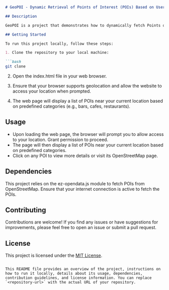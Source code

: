 ```markdown
# GeoPOI - Dynamic Retrieval of Points of Interest (POIs) Based on User Location

## Description

GeoPOI is a project that demonstrates how to dynamically fetch Points of Interest (POIs) from OpenStreetMap based on the user's current location. It utilizes the openstreetmapGetPOIs function from the ez-opendata.js module to retrieve POIs within a certain radius around the user's location.

## Getting Started

To run this project locally, follow these steps:

1. Clone the repository to your local machine:

```bash
git clone
```

2. Open the index.html file in your web browser.

3. Ensure that your browser supports geolocation and allow the website to access your location when prompted.

4. The web page will display a list of POIs near your current location based on predefined categories (e.g., bars, cafes, restaurants).

## Usage

- Upon loading the web page, the browser will prompt you to allow access to your location. Grant permission to proceed.
- The page will then display a list of POIs near your current location based on predefined categories.
- Click on any POI to view more details or visit its OpenStreetMap page.

## Dependencies

This project relies on the ez-opendata.js module to fetch POIs from OpenStreetMap. Ensure that your internet connection is active to fetch the POIs.

## Contributing

Contributions are welcome! If you find any issues or have suggestions for improvements, please feel free to open an issue or submit a pull request.

## License

This project is licensed under the [MIT License](LICENSE).
```

This README file provides an overview of the project, instructions on how to run it locally, details about its usage, dependencies, contribution guidelines, and license information. You can replace `<repository-url>` with the actual URL of your repository.
